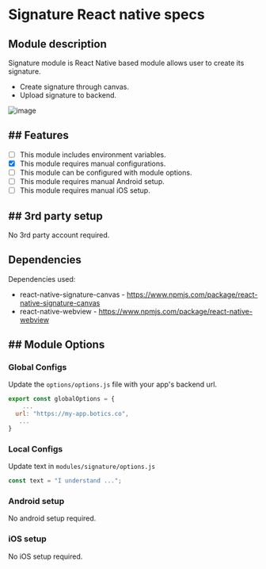 # Signature React native specs

## Module description

Signature module is React Native based module allows user to create its signature. 

- Create signature through canvas.
- Upload signature to backend.

![image](https://github.com/cbshoaib/modules/assets/76822297/0981ffe8-dcac-4052-9757-889325e1f040)

## ## Features

- [ ] This module includes environment variables.
- [x] This module requires manual configurations.
- [ ] This module can be configured with module options.
- [ ] This module requires manual Android setup.
- [ ] This module requires manual iOS setup.

## ## 3rd party setup

No 3rd party account required.

## Dependencies

Dependencies used:
- react-native-signature-canvas - https://www.npmjs.com/package/react-native-signature-canvas
- react-native-webview - https://www.npmjs.com/package/react-native-webview

## ## Module Options

### Global Configs

Update the ``options/options.js`` file with your app's backend url. 
```js
export const globalOptions = {
    ...
  url: "https://my-app.botics.co",
   ...
}
```

### Local Configs

Update text in `modules/signature/options.js`

```js
const text = "I understand ...";
```

### Android setup

No android setup required.

### iOS setup

No iOS setup required.
